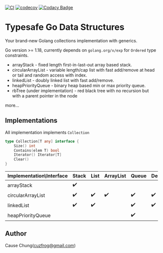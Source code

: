 [![CI](https://github.com/cuzfrog/tgods/actions/workflows/ci.yml/badge.svg)](https://github.com/cuzfrog/tgods/actions/workflows/ci.yml)
[![codecov](https://codecov.io/gh/cuzfrog/tgods/branch/master/graph/badge.svg?token=XIEG8JLDDW)](https://codecov.io/gh/cuzfrog/tgods)
[![Codacy Badge](https://app.codacy.com/project/badge/Grade/c1532de0f9ff4fcd9f2ec7b63792b37d)](https://www.codacy.com/gh/cuzfrog/tgods/dashboard?utm_source=github.com&amp;utm_medium=referral&amp;utm_content=cuzfrog/tgods&amp;utm_campaign=Badge_Grade)
# Typesafe Go Data Structures

Your brand-new Golang collections implementation with generics.

Go version >= 1.18, currently depends on `golang.org/x/exp` for `Ordered` type constraints.

* arrayStack - fixed length first-in-last-out array based stack.
* circularArrayList - variable length/cap list with fast add/remove at head or tail and random access with index.
* linkedList - doubly linked list with fast add/remove.
* heapPriorityQueue - binary heap based min or max priority queue.
* rbTree (under implementation) - red black tree with no recursion but with a parent pointer in the node

more...

## Implementations

All implementation implements `Collection`
```go
type Collection[T any] interface {
	Size() int
	Contains(elem T) bool
	Iterator() Iterator[T]
	Clear()
}
```

| Implementation\Interface | Stack              | List               | ArrayList          | Queue              | Deque              |
|--------------------------|--------------------|--------------------|--------------------|--------------------|--------------------|
| arrayStack               | :heavy_check_mark: |                    |                    |                    |                    |
| circularArrayList        | :heavy_check_mark: | :heavy_check_mark: | :heavy_check_mark: | :heavy_check_mark: | :heavy_check_mark: |
| linkedList               | :heavy_check_mark: | :heavy_check_mark: |                    | :heavy_check_mark: | :heavy_check_mark: |
| heapPriorityQueue        |                    |                    |                    | :heavy_check_mark: |                    |

## Author

Cause Chung(cuzfrog@gmail.com)
